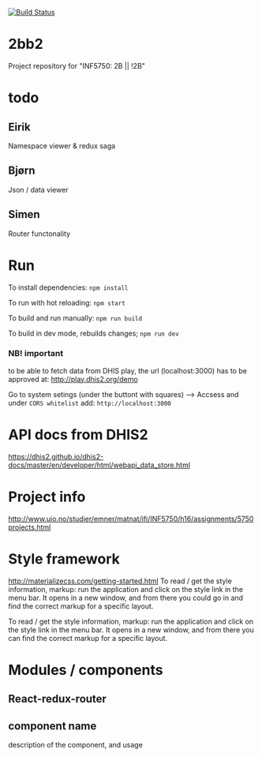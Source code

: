 [![Build Status](https://travis-ci.com/samuelsen/2bb2.svg?token=o7BqGGM4ZyxkoMpxUqjD&branch=master)](https://travis-ci.com/samuelsen/2bb2)

# 2bb2
Project repository for "INF5750: 2B || !2B"

# todo
## Eirik
Namespace viewer & redux saga

## Bjørn
Json / data viewer

## Simen
Router functonality

# Run
To install dependencies: ```npm install```

To run with hot reloading: ```npm start```

To build and run manually: ```npm run build```

To build in dev mode, rebuilds changes; ```npm run dev```

### NB! important
to be able to fetch data from DHIS play, the url (localhost:3000) has to be approved at: http://play.dhis2.org/demo 

Go to system setings (under the buttont with squares) --> Accsess and under `CORS whitelist` add: ```http://localhost:3000```

# API docs from DHIS2
https://dhis2.github.io/dhis2-docs/master/en/developer/html/webapi_data_store.html

# Project info
http://www.uio.no/studier/emner/matnat/ifi/INF5750/h16/assignments/5750projects.html

# Style framework
http://materializecss.com/getting-started.html
To read / get the style information, markup: run the application and
click on the style link in the menu bar. It opens in a new window, and from there you could go in and find the correct markup for a specific layout.

To read / get the style information, markup: run the application and
click on the style link in the menu bar. It opens in a new window, and from there you can find the correct markup for a specific layout.

# Modules / components
## React-redux-router


## component name
description of the component, and usage
